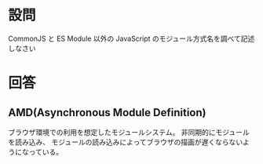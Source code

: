 # 設問
CommonJS と ES Module 以外の JavaScript のモジュール方式名を調べて記述しなさい

# 回答
## AMD(Asynchronous Module Definition)
ブラウザ環境での利用を想定したモジュールシステム。
非同期的にモジュールを読み込み、
モジュールの読み込みによってブラウザの描画が遅くならないようになっている。
